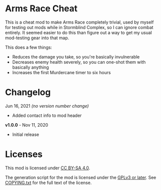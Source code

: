 Arms Race Cheat
===============

This is a cheat mod to make Arms Race completely trivial, used by myself for
testing out mods while in Stormblind Complex, so I can ignore combat entirely.
It seemed easier to do this than figure out a way to get my usual mod-testing
gear into that map.

This does a few things:
 * Reduces the damage you take, so you're basically invulnerable
 * Decreases enemy health severely, so you can one-shot them with basically anything
 * Increases the first Murdercane timer to six hours

Changelog
=========

Jun 16, 2021 *(no version number change)*
 * Added contact info to mod header

**v1.0.0** - Nov 11, 2020
 * Initial release
 
Licenses
========

This mod is licensed under [CC BY-SA 4.0](https://creativecommons.org/licenses/by-sa/4.0/).

The generation script for the mod is licensed under the
[GPLv3 or later](https://www.gnu.org/licenses/quick-guide-gplv3.html).
See [COPYING.txt](../../COPYING.txt) for the full text of the license.


